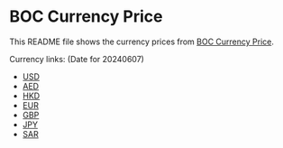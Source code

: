 # BOC Currency Price

This README file shows the currency prices from [BOC Currency Price](https://www.boc.cn/sourcedb/whpj/).

Currency links: (Date for 20240607)

- [USD](https://bocurrencyprice.techina.science/BOC_CURRENCY_PRICE/USD/20240607.json)
- [AED](https://bocurrencyprice.techina.science/BOC_CURRENCY_PRICE/AED/20240607.json)
- [HKD](https://bocurrencyprice.techina.science/BOC_CURRENCY_PRICE/HKD/20240607.json)
- [EUR](https://bocurrencyprice.techina.science/BOC_CURRENCY_PRICE/EUR/20240607.json)
- [GBP](https://bocurrencyprice.techina.science/BOC_CURRENCY_PRICE/GBP/20240607.json)
- [JPY](https://bocurrencyprice.techina.science/BOC_CURRENCY_PRICE/JPY/20240607.json)
- [SAR](https://bocurrencyprice.techina.science/BOC_CURRENCY_PRICE/SAR/20240607.json)
